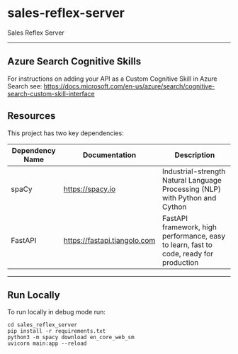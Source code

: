 # sales-reflex-server

Sales Reflex Server

---

## Azure Search Cognitive Skills

For instructions on adding your API as a Custom Cognitive Skill in Azure Search see:
https://docs.microsoft.com/en-us/azure/search/cognitive-search-custom-skill-interface

## Resources

This project has two key dependencies:

| Dependency Name | Documentation                | Description                                                                            |
| --------------- | ---------------------------- | -------------------------------------------------------------------------------------- |
| spaCy           | https://spacy.io             | Industrial-strength Natural Language Processing (NLP) with Python and Cython           |
| FastAPI         | https://fastapi.tiangolo.com | FastAPI framework, high performance, easy to learn, fast to code, ready for production |

---

## Run Locally

To run locally in debug mode run:

```
cd sales_reflex_server
pip install -r requirements.txt
python3 -m spacy download en_core_web_sm
uvicorn main:app --reload
```
